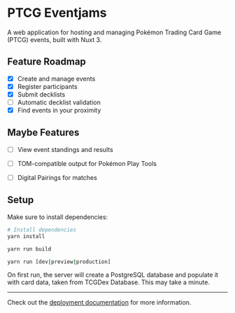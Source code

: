 # PTCG Eventjams

A web application for hosting and managing Pokémon Trading Card Game (PTCG) events, built with Nuxt 3.

## Feature Roadmap

- [x] Create and manage events
- [x] Register participants
- [x] Submit decklists
- [ ] Automatic decklist validation
- [x] Find events in your proximity 

## Maybe Features
- [ ] View event standings and results
- [ ] TOM-compatible output for Pokémon Play Tools
- [ ] Digital Pairings for matches


## Setup

Make sure to install dependencies:

```bash
# Install dependencies
yarn install

yarn run build

yarn run [dev|preview|production]
```

On first run, the server will create a PostgreSQL database and populate it with card data, taken from 
TCGDex Database. This may take a minute. 






---

Check out the [deployment documentation](https://nuxt.com/docs/getting-started/deployment) for more information.
